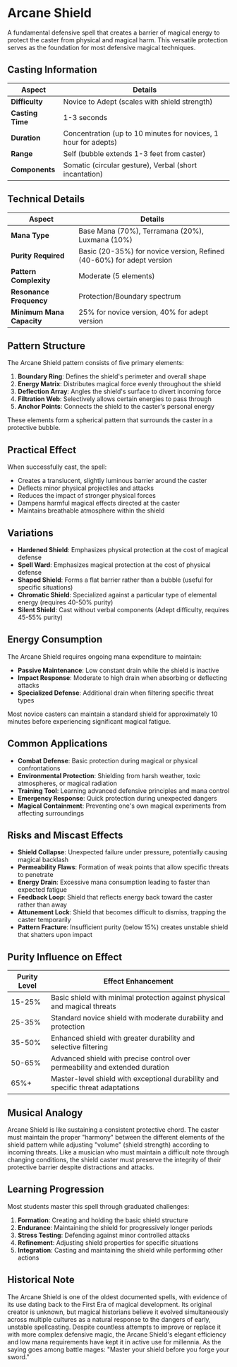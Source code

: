 # **Arcane Shield**

A fundamental defensive spell that creates a barrier of magical energy to protect the caster from physical and magical harm. This versatile protection serves as the foundation for most defensive magical techniques.

## Casting Information

| Aspect | Details |
|--------|---------|
| **Difficulty** | Novice to Adept (scales with shield strength) |
| **Casting Time** | 1-3 seconds |
| **Duration** | Concentration (up to 10 minutes for novices, 1 hour for adepts) |
| **Range** | Self (bubble extends 1-3 feet from caster) |
| **Components** | Somatic (circular gesture), Verbal (short incantation) |

## Technical Details

| Aspect | Details |
|--------|---------|
| **Mana Type** | Base Mana (70%), Terramana (20%), Luxmana (10%) |
| **Purity Required** | Basic (20-35%) for novice version, Refined (40-60%) for adept version |
| **Pattern Complexity** | Moderate (5 elements) |
| **Resonance Frequency** | Protection/Boundary spectrum |
| **Minimum Mana Capacity** | 25% for novice version, 40% for adept version |

## Pattern Structure

The Arcane Shield pattern consists of five primary elements:
1. **Boundary Ring**: Defines the shield's perimeter and overall shape
2. **Energy Matrix**: Distributes magical force evenly throughout the shield
3. **Deflection Array**: Angles the shield's surface to divert incoming force
4. **Filtration Web**: Selectively allows certain energies to pass through
5. **Anchor Points**: Connects the shield to the caster's personal energy

These elements form a spherical pattern that surrounds the caster in a protective bubble.

## Practical Effect

When successfully cast, the spell:
- Creates a translucent, slightly luminous barrier around the caster
- Deflects minor physical projectiles and attacks
- Reduces the impact of stronger physical forces
- Dampens harmful magical effects directed at the caster
- Maintains breathable atmosphere within the shield

## Variations

- **Hardened Shield**: Emphasizes physical protection at the cost of magical defense
- **Spell Ward**: Emphasizes magical protection at the cost of physical defense
- **Shaped Shield**: Forms a flat barrier rather than a bubble (useful for specific situations)
- **Chromatic Shield**: Specialized against a particular type of elemental energy (requires 40-50% purity)
- **Silent Shield**: Cast without verbal components (Adept difficulty, requires 45-55% purity)

## Energy Consumption

The Arcane Shield requires ongoing mana expenditure to maintain:
- **Passive Maintenance**: Low constant drain while the shield is inactive
- **Impact Response**: Moderate to high drain when absorbing or deflecting attacks
- **Specialized Defense**: Additional drain when filtering specific threat types

Most novice casters can maintain a standard shield for approximately 10 minutes before experiencing significant magical fatigue.

## Common Applications

- **Combat Defense**: Basic protection during magical or physical confrontations
- **Environmental Protection**: Shielding from harsh weather, toxic atmospheres, or magical radiation
- **Training Tool**: Learning advanced defensive principles and mana control
- **Emergency Response**: Quick protection during unexpected dangers
- **Magical Containment**: Preventing one's own magical experiments from affecting surroundings

## Risks and Miscast Effects

- **Shield Collapse**: Unexpected failure under pressure, potentially causing magical backlash
- **Permeability Flaws**: Formation of weak points that allow specific threats to penetrate
- **Energy Drain**: Excessive mana consumption leading to faster than expected fatigue
- **Feedback Loop**: Shield that reflects energy back toward the caster rather than away
- **Attunement Lock**: Shield that becomes difficult to dismiss, trapping the caster temporarily
- **Pattern Fracture**: Insufficient purity (below 15%) creates unstable shield that shatters upon impact

## Purity Influence on Effect

| Purity Level | Effect Enhancement |
|--------------|---------------------|
| 15-25% | Basic shield with minimal protection against physical and magical threats |
| 25-35% | Standard novice shield with moderate durability and protection |
| 35-50% | Enhanced shield with greater durability and selective filtering |
| 50-65% | Advanced shield with precise control over permeability and extended duration |
| 65%+ | Master-level shield with exceptional durability and specific threat adaptations |

## Musical Analogy

Arcane Shield is like sustaining a consistent protective chord. The caster must maintain the proper "harmony" between the different elements of the shield pattern while adjusting "volume" (shield strength) according to incoming threats. Like a musician who must maintain a difficult note through changing conditions, the shield caster must preserve the integrity of their protective barrier despite distractions and attacks.

## Learning Progression

Most students master this spell through graduated challenges:
1. **Formation**: Creating and holding the basic shield structure
2. **Endurance**: Maintaining the shield for progressively longer periods
3. **Stress Testing**: Defending against minor controlled attacks
4. **Refinement**: Adjusting shield properties for specific situations
5. **Integration**: Casting and maintaining the shield while performing other actions

## Historical Note

The Arcane Shield is one of the oldest documented spells, with evidence of its use dating back to the First Era of magical development. Its original creator is unknown, but magical historians believe it evolved simultaneously across multiple cultures as a natural response to the dangers of early, unstable spellcasting. Despite countless attempts to improve or replace it with more complex defensive magic, the Arcane Shield's elegant efficiency and low mana requirements have kept it in active use for millennia. As the saying goes among battle mages: "Master your shield before you forge your sword." 